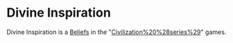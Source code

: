 # Divine Inspiration

Divine Inspiration is a [Beliefs](belief) in the "[Civilization%20%28series%29](Civilization)" games.